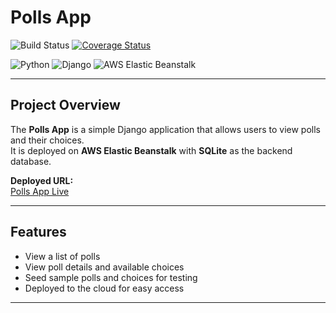 # Polls App

![Build Status](https://app.travis-ci.com/meghapatil/SoftwareEngineering_Assignment1.svg?token=femJf7L7wQgHi3cCjt9R&branch=main)
[![Coverage Status](https://coveralls.io/repos/github/meghapatil/SoftwareEngineering_Assignment1/badge.svg?branch=main)](https://coveralls.io/github/meghapatil/SoftwareEngineering_Assignment1?branch=main)


![Python](https://img.shields.io/badge/python-3.11-blue)
![Django](https://img.shields.io/badge/django-5.2.7-green)
![AWS Elastic Beanstalk](https://img.shields.io/badge/AWS-Elastic%20Beanstalk-orange)

---

## Project Overview
The **Polls App** is a simple Django application that allows users to view polls and their choices.  
It is deployed on **AWS Elastic Beanstalk** with **SQLite** as the backend database.

**Deployed URL:**  
[Polls App Live](http://polls-app-env.eba-mpqj53b7.us-east-2.elasticbeanstalk.com/polls/)

---

## Features
- View a list of polls  
- View poll details and available choices  
- Seed sample polls and choices for testing  
- Deployed to the cloud for easy access  

---